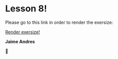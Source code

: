 # Lesson 8!

Please go to this link in order to render the exersize:

[Render exersize!](http://htmlpreview.github.com/?https://github.com/jaimeandrescatano/ekorre/blob/master/2017-Google-Developer-Challenge/Lesson-8/card.html)

**Jaime Andres**

:see_no_evil:
